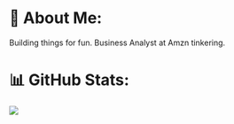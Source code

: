 # 💫 About Me:
Building things for fun. Business Analyst at Amzn tinkering.<br>

# 📊 GitHub Stats:
![](https://github-readme-stats.vercel.app/api/top-langs/?username=kylmosely&theme=dark&hide_border=false&include_all_commits=true&count_private=false&layout=compact)
